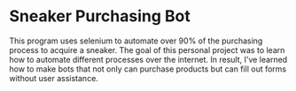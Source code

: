 # Sneaker Purchasing Bot

This program uses selenium to automate over 90% of the purchasing process to acquire a sneaker. The goal of this personal project was to learn how to automate different processes over the internet. In result, I've learned how to make bots that not only can purchase products but can fill out forms without user assistance. 
